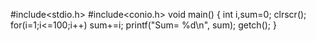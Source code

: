 #include<stdio.h>
#include<conio.h>
void main()
{
  int i,sum=0;
  clrscr();
  for(i=1;i<=100;i++)
      sum+=i;
  printf("Sum= %d\n", sum);
  getch();
} 

